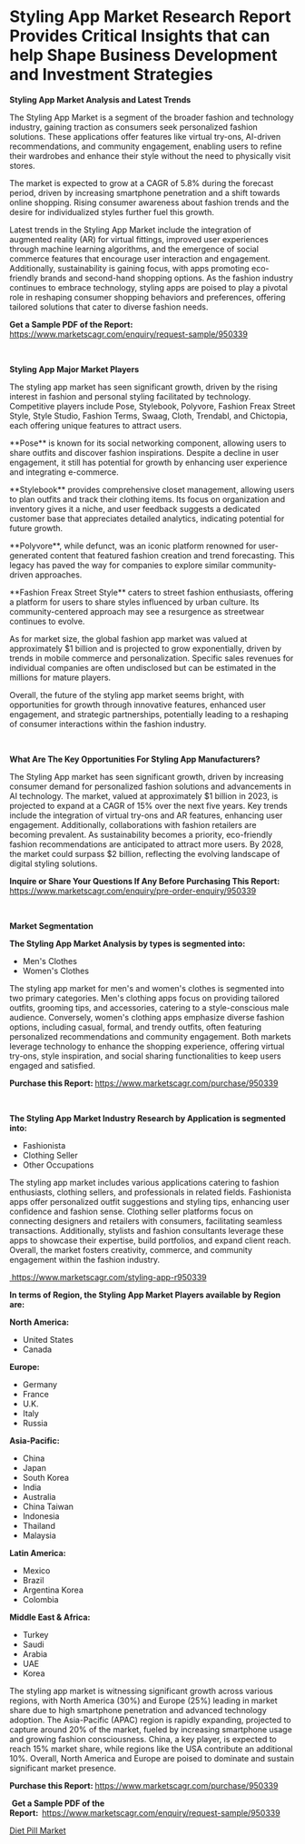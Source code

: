 <p><h1>Styling App Market Research Report Provides Critical Insights that can help Shape Business Development and Investment Strategies</h1></p><p><strong>Styling App Market Analysis and Latest Trends</strong></p>
<p><p>The Styling App Market is a segment of the broader fashion and technology industry, gaining traction as consumers seek personalized fashion solutions. These applications offer features like virtual try-ons, AI-driven recommendations, and community engagement, enabling users to refine their wardrobes and enhance their style without the need to physically visit stores. </p><p>The market is expected to grow at a CAGR of 5.8% during the forecast period, driven by increasing smartphone penetration and a shift towards online shopping. Rising consumer awareness about fashion trends and the desire for individualized styles further fuel this growth. </p><p>Latest trends in the Styling App Market include the integration of augmented reality (AR) for virtual fittings, improved user experiences through machine learning algorithms, and the emergence of social commerce features that encourage user interaction and engagement. Additionally, sustainability is gaining focus, with apps promoting eco-friendly brands and second-hand shopping options. As the fashion industry continues to embrace technology, styling apps are poised to play a pivotal role in reshaping consumer shopping behaviors and preferences, offering tailored solutions that cater to diverse fashion needs.</p></p>
<p><strong>Get a Sample PDF of the Report:&nbsp;</strong> <a href="https://www.marketscagr.com/enquiry/request-sample/950339?utm_campaign=2459&utm_medium=2&utm_source=Github&utm_content=ia&utm_term=07032025&utm_id=styling-app">https://www.marketscagr.com/enquiry/request-sample/950339</a></p>
<p>&nbsp;</p>
<p><strong>Styling App Major Market Players</strong></p>
<p><p>The styling app market has seen significant growth, driven by the rising interest in fashion and personal styling facilitated by technology. Competitive players include Pose, Stylebook, Polyvore, Fashion Freax Street Style, Style Studio, Fashion Terms, Swaag, Cloth, Trendabl, and Chictopia, each offering unique features to attract users.</p><p>**Pose** is known for its social networking component, allowing users to share outfits and discover fashion inspirations. Despite a decline in user engagement, it still has potential for growth by enhancing user experience and integrating e-commerce.</p><p>**Stylebook** provides comprehensive closet management, allowing users to plan outfits and track their clothing items. Its focus on organization and inventory gives it a niche, and user feedback suggests a dedicated customer base that appreciates detailed analytics, indicating potential for future growth.</p><p>**Polyvore**, while defunct, was an iconic platform renowned for user-generated content that featured fashion creation and trend forecasting. This legacy has paved the way for companies to explore similar community-driven approaches.</p><p>**Fashion Freax Street Style** caters to street fashion enthusiasts, offering a platform for users to share styles influenced by urban culture. Its community-centered approach may see a resurgence as streetwear continues to evolve.</p><p>As for market size, the global fashion app market was valued at approximately $1 billion and is projected to grow exponentially, driven by trends in mobile commerce and personalization. Specific sales revenues for individual companies are often undisclosed but can be estimated in the millions for mature players.</p><p>Overall, the future of the styling app market seems bright, with opportunities for growth through innovative features, enhanced user engagement, and strategic partnerships, potentially leading to a reshaping of consumer interactions within the fashion industry.</p></p>
<p>&nbsp;</p>
<p><strong>What Are The Key Opportunities For Styling App Manufacturers?</strong></p>
<p><p>The Styling App market has seen significant growth, driven by increasing consumer demand for personalized fashion solutions and advancements in AI technology. The market, valued at approximately $1 billion in 2023, is projected to expand at a CAGR of 15% over the next five years. Key trends include the integration of virtual try-ons and AR features, enhancing user engagement. Additionally, collaborations with fashion retailers are becoming prevalent. As sustainability becomes a priority, eco-friendly fashion recommendations are anticipated to attract more users. By 2028, the market could surpass $2 billion, reflecting the evolving landscape of digital styling solutions.</p></p>
<p><strong>Inquire or Share Your Questions If Any Before Purchasing This Report:</strong> <a href="https://www.marketscagr.com/enquiry/pre-order-enquiry/950339?utm_campaign=2459&utm_medium=2&utm_source=Github&utm_content=ia&utm_term=07032025&utm_id=styling-app">https://www.marketscagr.com/enquiry/pre-order-enquiry/950339</a></p>
<p>&nbsp;</p>
<p><strong>Market Segmentation</strong></p>
<p><strong>The Styling App Market Analysis by types is segmented into:</strong></p>
<p><ul><li>Men's Clothes</li><li>Women's Clothes</li></ul></p>
<p><p>The styling app market for men's and women's clothes is segmented into two primary categories. Men's clothing apps focus on providing tailored outfits, grooming tips, and accessories, catering to a style-conscious male audience. Conversely, women's clothing apps emphasize diverse fashion options, including casual, formal, and trendy outfits, often featuring personalized recommendations and community engagement. Both markets leverage technology to enhance the shopping experience, offering virtual try-ons, style inspiration, and social sharing functionalities to keep users engaged and satisfied.</p></p>
<p><strong>Purchase this Report:&nbsp;</strong><a href="https://www.marketscagr.com/purchase/950339?utm_campaign=2459&utm_medium=2&utm_source=Github&utm_content=ia&utm_term=07032025&utm_id=styling-app">https://www.marketscagr.com/purchase/950339</a></p>
<p>&nbsp;</p>
<p><strong>The Styling App Market Industry Research by Application is segmented into:</strong></p>
<p><ul><li>Fashionista</li><li>Clothing Seller</li><li>Other Occupations</li></ul></p>
<p><p>The styling app market includes various applications catering to fashion enthusiasts, clothing sellers, and professionals in related fields. Fashionista apps offer personalized outfit suggestions and styling tips, enhancing user confidence and fashion sense. Clothing seller platforms focus on connecting designers and retailers with consumers, facilitating seamless transactions. Additionally, stylists and fashion consultants leverage these apps to showcase their expertise, build portfolios, and expand client reach. Overall, the market fosters creativity, commerce, and community engagement within the fashion industry.</p></p>
<p><a href="https://www.marketscagr.com/styling-app-r950339?utm_campaign=2459&utm_medium=2&utm_source=Github&utm_content=ia&utm_term=07032025&utm_id=styling-app">&nbsp;https://www.marketscagr.com/styling-app-r950339</a></p>
<p><strong>In terms of Region, the Styling App Market Players available by Region are:</strong></p>
<p>
    <p> <strong> North America: </strong>
        <ul>
            <li>United States</li>
            <li>Canada</li>
        </ul>
        </p> 
    <p> <strong> Europe: </strong>
        <ul>
            <li>Germany</li>
            <li>France</li>
            <li>U.K.</li>
            <li>Italy</li>
            <li>Russia</li>
        </ul>
        </p> 
    <p> <strong> Asia-Pacific: </strong>
        <ul>
            <li>China</li>
            <li>Japan</li>
            <li>South Korea</li>
            <li>India</li>
            <li>Australia</li>
            <li>China Taiwan</li>
            <li>Indonesia</li>
            <li>Thailand</li>
            <li>Malaysia</li>
        </ul>
        </p> 
    <p> <strong> Latin America: </strong>
        <ul>
            <li>Mexico</li>
            <li>Brazil</li>
            <li>Argentina Korea</li>
            <li>Colombia</li>
        </ul>
        </p> 
    <p> <strong> Middle East & Africa: </strong>
        <ul>
            <li>Turkey</li>
            <li>Saudi</li>
            <li>Arabia</li>
            <li>UAE</li>
            <li>Korea</li>
        </ul>
    </p>
    </p>
<p><p>The styling app market is witnessing significant growth across various regions, with North America (30%) and Europe (25%) leading in market share due to high smartphone penetration and advanced technology adoption. The Asia-Pacific (APAC) region is rapidly expanding, projected to capture around 20% of the market, fueled by increasing smartphone usage and growing fashion consciousness. China, a key player, is expected to reach 15% market share, while regions like the USA contribute an additional 10%. Overall, North America and Europe are poised to dominate and sustain significant market presence.</p></p>
<p><strong>Purchase this Report: </strong><a href="https://www.marketscagr.com/purchase/950339?utm_campaign=2459&utm_medium=2&utm_source=Github&utm_content=ia&utm_term=07032025&utm_id=styling-app">https://www.marketscagr.com/purchase/950339</a></p>
<p>&nbsp;<strong>Get a Sample PDF of the Report:&nbsp;&nbsp;</strong><a href="https://www.marketscagr.com/enquiry/request-sample/950339?utm_campaign=2459&utm_medium=2&utm_source=Github&utm_content=ia&utm_term=07032025&utm_id=styling-app">https://www.marketscagr.com/enquiry/request-sample/950339</a></p>
<p><strong></strong></p>
<p><p><a href="https://github.com/dmitriyvo6rog/Market-Research-Report-List-1/blob/main/diet-pill-market.md?utm_campaign=2459&utm_medium=2&utm_source=Github&utm_content=ia&utm_term=07032025&utm_id=styling-app">Diet Pill Market</a></p></p>